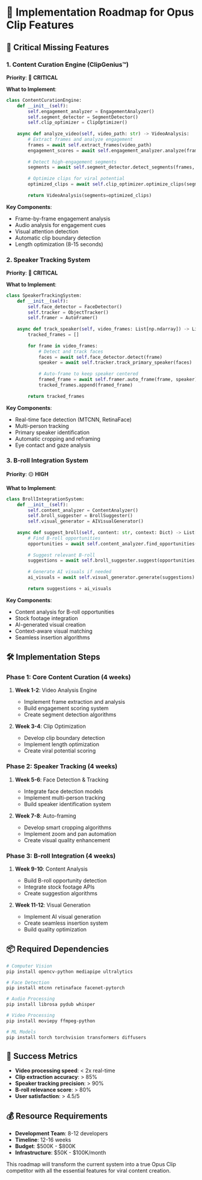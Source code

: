 # 🚀 Implementation Roadmap for Opus Clip Features

## 🎯 Critical Missing Features

### 1. **Content Curation Engine (ClipGenius™)**
**Priority**: 🔴 **CRITICAL**

**What to Implement**:
```python
class ContentCurationEngine:
    def __init__(self):
        self.engagement_analyzer = EngagementAnalyzer()
        self.segment_detector = SegmentDetector()
        self.clip_optimizer = ClipOptimizer()
    
    async def analyze_video(self, video_path: str) -> VideoAnalysis:
        # Extract frames and analyze engagement
        frames = await self.extract_frames(video_path)
        engagement_scores = await self.engagement_analyzer.analyze(frames)
        
        # Detect high-engagement segments
        segments = await self.segment_detector.detect_segments(frames, engagement_scores)
        
        # Optimize clips for viral potential
        optimized_clips = await self.clip_optimizer.optimize_clips(segments)
        
        return VideoAnalysis(segments=optimized_clips)
```

**Key Components**:
- Frame-by-frame engagement analysis
- Audio analysis for engagement cues
- Visual attention detection
- Automatic clip boundary detection
- Length optimization (8-15 seconds)

### 2. **Speaker Tracking System**
**Priority**: 🔴 **CRITICAL**

**What to Implement**:
```python
class SpeakerTrackingSystem:
    def __init__(self):
        self.face_detector = FaceDetector()
        self.tracker = ObjectTracker()
        self.framer = AutoFramer()
    
    async def track_speaker(self, video_frames: List[np.ndarray]) -> List[Frame]:
        tracked_frames = []
        
        for frame in video_frames:
            # Detect and track faces
            faces = await self.face_detector.detect(frame)
            speaker = await self.tracker.track_primary_speaker(faces)
            
            # Auto-frame to keep speaker centered
            framed_frame = await self.framer.auto_frame(frame, speaker)
            tracked_frames.append(framed_frame)
        
        return tracked_frames
```

**Key Components**:
- Real-time face detection (MTCNN, RetinaFace)
- Multi-person tracking
- Primary speaker identification
- Automatic cropping and reframing
- Eye contact and gaze analysis

### 3. **B-roll Integration System**
**Priority**: 🟡 **HIGH**

**What to Implement**:
```python
class BrollIntegrationSystem:
    def __init__(self):
        self.content_analyzer = ContentAnalyzer()
        self.broll_suggester = BrollSuggester()
        self.visual_generator = AIVisualGenerator()
    
    async def suggest_broll(self, content: str, context: Dict) -> List[BrollSuggestion]:
        # Find B-roll opportunities
        opportunities = await self.content_analyzer.find_opportunities(content)
        
        # Suggest relevant B-roll
        suggestions = await self.broll_suggester.suggest(opportunities, context)
        
        # Generate AI visuals if needed
        ai_visuals = await self.visual_generator.generate(suggestions)
        
        return suggestions + ai_visuals
```

**Key Components**:
- Content analysis for B-roll opportunities
- Stock footage integration
- AI-generated visual creation
- Context-aware visual matching
- Seamless insertion algorithms

## 🛠️ Implementation Steps

### **Phase 1: Core Content Curation (4 weeks)**
1. **Week 1-2**: Video Analysis Engine
   - Implement frame extraction and analysis
   - Build engagement scoring system
   - Create segment detection algorithms

2. **Week 3-4**: Clip Optimization
   - Develop clip boundary detection
   - Implement length optimization
   - Create viral potential scoring

### **Phase 2: Speaker Tracking (4 weeks)**
1. **Week 5-6**: Face Detection & Tracking
   - Integrate face detection models
   - Implement multi-person tracking
   - Build speaker identification system

2. **Week 7-8**: Auto-framing
   - Develop smart cropping algorithms
   - Implement zoom and pan automation
   - Create visual quality enhancement

### **Phase 3: B-roll Integration (4 weeks)**
1. **Week 9-10**: Content Analysis
   - Build B-roll opportunity detection
   - Integrate stock footage APIs
   - Create suggestion algorithms

2. **Week 11-12**: Visual Generation
   - Implement AI visual generation
   - Create seamless insertion system
   - Build quality optimization

## 📦 Required Dependencies

```bash
# Computer Vision
pip install opencv-python mediapipe ultralytics

# Face Detection
pip install mtcnn retinaface facenet-pytorch

# Audio Processing
pip install librosa pydub whisper

# Video Processing
pip install moviepy ffmpeg-python

# ML Models
pip install torch torchvision transformers diffusers
```

## 🎯 Success Metrics

- **Video processing speed**: < 2x real-time
- **Clip extraction accuracy**: > 85%
- **Speaker tracking precision**: > 90%
- **B-roll relevance score**: > 80%
- **User satisfaction**: > 4.5/5

## 💰 Resource Requirements

- **Development Team**: 8-12 developers
- **Timeline**: 12-16 weeks
- **Budget**: $500K - $800K
- **Infrastructure**: $50K - $100K/month

This roadmap will transform the current system into a true Opus Clip competitor with all the essential features for viral content creation.


